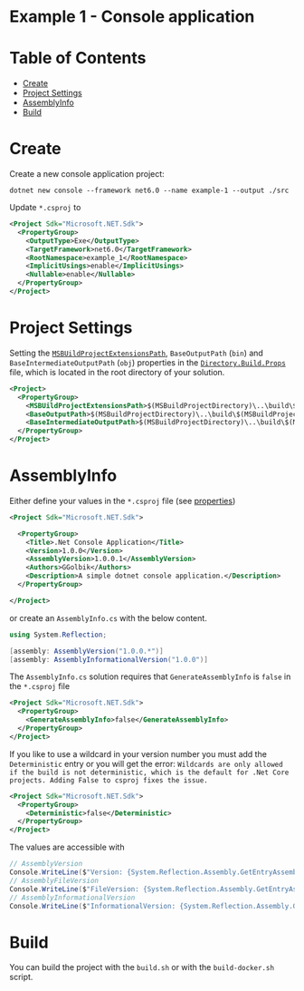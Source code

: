 # Example 1 - Console application

# Table of Contents

* [Create](#create)
* [Project Settings](#project-settings)
* [AssemblyInfo](#assemblyinfo)
* [Build](#build)

# Create

Create a new console application project:
~~~
dotnet new console --framework net6.0 --name example-1 --output ./src
~~~

Update `*.csproj` to
~~~xml
<Project Sdk="Microsoft.NET.Sdk">
  <PropertyGroup>
    <OutputType>Exe</OutputType>
    <TargetFramework>net6.0</TargetFramework>
    <RootNamespace>example_1</RootNamespace>
    <ImplicitUsings>enable</ImplicitUsings>
    <Nullable>enable</Nullable>
  </PropertyGroup>
</Project>
~~~

# Project Settings

Setting the [`MSBUildProjectExtensionsPath`](https://docs.microsoft.com/en-us/nuget/reference/msbuild-targets), `BaseOutputPath` (`bin`) and `BaseIntermediateOutputPath` (`obj`) properties in the [`Directory.Build.Props`](https://docs.microsoft.com/en-us/visualstudio/msbuild/customize-your-build?view=vs-2019) file, which is located in the root directory of your solution.
~~~xml
<Project>
  <PropertyGroup>
    <MSBUildProjectExtensionsPath>$(MSBuildProjectDirectory)\..\build\$(MSBuildProjectName)\obj\</MSBUildProjectExtensionsPath>
    <BaseOutputPath>$(MSBuildProjectDirectory)\..\build\$(MSBuildProjectName)\bin\</BaseOutputPath>
    <BaseIntermediateOutputPath>$(MSBuildProjectDirectory)\..\build\$(MSBuildProjectName)\obj\</BaseIntermediateOutputPath>
  </PropertyGroup>
</Project>
~~~

# AssemblyInfo

Either define your values in the `*.csproj` file (see [properties](https://docs.microsoft.com/en-us/nuget/reference/msbuild-targets))
~~~xml
<Project Sdk="Microsoft.NET.Sdk">

  <PropertyGroup>
    <Title>.Net Console Application</Title>
    <Version>1.0.0</Version>
    <AssemblyVersion>1.0.0.1</AssemblyVersion>
    <Authors>GGolbik</Authors>
    <Description>A simple dotnet console application.</Description>
  </PropertyGroup>

</Project>
~~~

or create an `AssemblyInfo.cs` with the below content.
~~~C#
using System.Reflection;

[assembly: AssemblyVersion("1.0.0.*")]
[assembly: AssemblyInformationalVersion("1.0.0")]
~~~

The `AssemblyInfo.cs` solution requires that `GenerateAssemblyInfo` is `false` in the `*.csproj` file
~~~xml
<Project Sdk="Microsoft.NET.Sdk">
  <PropertyGroup>
    <GenerateAssemblyInfo>false</GenerateAssemblyInfo>
  </PropertyGroup>
</Project>
~~~

If you like to use a wildcard in your version number you must add the `Deterministic` entry or you will get the error: `Wildcards are only allowed if the build is not deterministic, which is the default for .Net Core projects. Adding False to csproj fixes the issue.`
~~~xml
<Project Sdk="Microsoft.NET.Sdk">
  <PropertyGroup>
    <Deterministic>false</Deterministic>
  </PropertyGroup>
</Project>
~~~

The values are accessible with
~~~C#
// AssemblyVersion
Console.WriteLine($"Version: {System.Reflection.Assembly.GetEntryAssembly()?.GetName().Version}");
// AssemblyFileVersion
Console.WriteLine($"FileVersion: {System.Reflection.Assembly.GetEntryAssembly()?.GetCustomAttribute<AssemblyFileVersionAttribute>()?.Version}");
// AssemblyInformationalVersion
Console.WriteLine($"InformationalVersion: {System.Reflection.Assembly.GetEntryAssembly()?.GetCustomAttribute<AssemblyInformationalVersionAttribute>()?.InformationalVersion}");
~~~

# Build

You can build the project with the `build.sh` or with the `build-docker.sh` script.